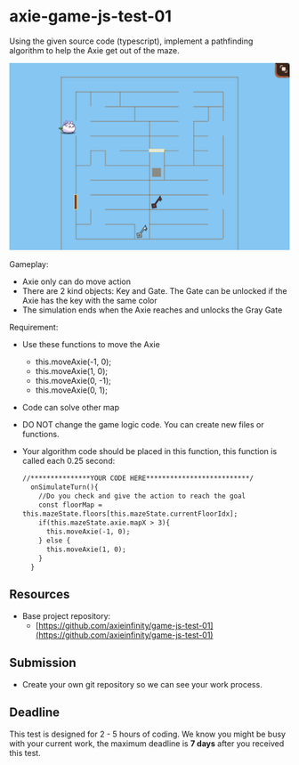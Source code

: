 # axie-game-js-test-01

Using the given source code (typescript), implement a pathfinding algorithm to help the Axie get out of the maze.

![Sample map](images/01.png?raw=true "Axie Labyrinth")

Gameplay:

- Axie only can do move action
- There are 2 kind objects: Key and Gate. The Gate can be unlocked if the Axie has the key with the same color
- The simulation ends when the Axie reaches and unlocks the Gray Gate

Requirement:

- Use these functions to move the Axie
    - this.moveAxie(-1, 0);
    - this.moveAxie(1, 0);
    - this.moveAxie(0, -1);
    - this.moveAxie(0, 1);
- Code can solve other map
- DO NOT change the game logic code. You can create new files or functions.
- Your algorithm code should be placed in this function, this function is called each 0.25 second:
    
    ```tsx
    //***************YOUR CODE HERE**************************/
      onSimulateTurn(){
        //Do you check and give the action to reach the goal
        const floorMap = this.mazeState.floors[this.mazeState.currentFloorIdx];
        if(this.mazeState.axie.mapX > 3){
          this.moveAxie(-1, 0);
        } else {
          this.moveAxie(1, 0);
        }
      }
    ```
    

## Resources

- Base project repository:
    - [https://github.com/axieinfinity/game-js-test-01](https://github.com/axieinfinity/game-js-test-01)

## Submission

- Create your own git repository so we can see your work process.

## Deadline

This test is designed for 2 - 5 hours of coding. We know you might be busy with your current work, the maximum deadline is **7 days** after you received this test.
